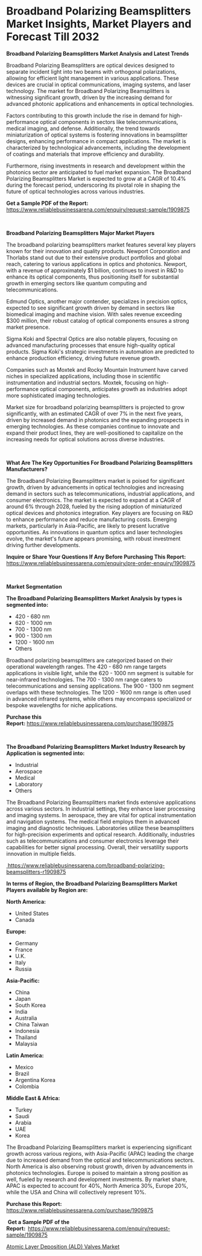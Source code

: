 <p><h1>Broadband Polarizing Beamsplitters Market Insights, Market Players and Forecast Till 2032</h1></p><p><strong>Broadband Polarizing Beamsplitters Market Analysis and Latest Trends</strong></p>
<p><p>Broadband Polarizing Beamsplitters are optical devices designed to separate incident light into two beams with orthogonal polarizations, allowing for efficient light management in various applications. These devices are crucial in optical communications, imaging systems, and laser technology. The market for Broadband Polarizing Beamsplitters is witnessing significant growth, driven by the increasing demand for advanced photonic applications and enhancements in optical technologies.</p><p>Factors contributing to this growth include the rise in demand for high-performance optical components in sectors like telecommunications, medical imaging, and defense. Additionally, the trend towards miniaturization of optical systems is fostering innovations in beamsplitter designs, enhancing performance in compact applications. The market is characterized by technological advancements, including the development of coatings and materials that improve efficiency and durability.</p><p>Furthermore, rising investments in research and development within the photonics sector are anticipated to fuel market expansion. The Broadband Polarizing Beamsplitters Market is expected to grow at a CAGR of 10.4% during the forecast period, underscoring its pivotal role in shaping the future of optical technologies across various industries.</p></p>
<p><strong>Get a Sample PDF of the Report:&nbsp;</strong> <a href="https://www.reliablebusinessarena.com/enquiry/request-sample/1909875?utm_campaign=3586&utm_medium=2&utm_source=Github&utm_content=ia&utm_term=07042025&utm_id=broadband-polarizing-beamsplitters">https://www.reliablebusinessarena.com/enquiry/request-sample/1909875</a></p>
<p>&nbsp;</p>
<p><strong>Broadband Polarizing Beamsplitters Major Market Players</strong></p>
<p><p>The broadband polarizing beamsplitters market features several key players known for their innovation and quality products. Newport Corporation and Thorlabs stand out due to their extensive product portfolios and global reach, catering to various applications in optics and photonics. Newport, with a revenue of approximately $1 billion, continues to invest in R&D to enhance its optical components, thus positioning itself for substantial growth in emerging sectors like quantum computing and telecommunications.</p><p>Edmund Optics, another major contender, specializes in precision optics, expected to see significant growth driven by demand in sectors like biomedical imaging and machine vision. With sales revenue exceeding $300 million, their robust catalog of optical components ensures a strong market presence.</p><p>Sigma Koki and Spectral Optics are also notable players, focusing on advanced manufacturing processes that ensure high-quality optical products. Sigma Koki's strategic investments in automation are predicted to enhance production efficiency, driving future revenue growth.</p><p>Companies such as Moxtek and Rocky Mountain Instrument have carved niches in specialized applications, including those in scientific instrumentation and industrial sectors. Moxtek, focusing on high-performance optical components, anticipates growth as industries adopt more sophisticated imaging technologies.</p><p>Market size for broadband polarizing beamsplitters is projected to grow significantly, with an estimated CAGR of over 7% in the next five years, driven by increased demand in photonics and the expanding prospects in emerging technologies. As these companies continue to innovate and expand their product lines, they are well-positioned to capitalize on the increasing needs for optical solutions across diverse industries.</p></p>
<p>&nbsp;</p>
<p><strong>What Are The Key Opportunities For Broadband Polarizing Beamsplitters Manufacturers?</strong></p>
<p><p>The Broadband Polarizing Beamsplitters market is poised for significant growth, driven by advancements in optical technologies and increasing demand in sectors such as telecommunications, industrial applications, and consumer electronics. The market is expected to expand at a CAGR of around 6% through 2028, fueled by the rising adoption of miniaturized optical devices and photonics integration. Key players are focusing on R&D to enhance performance and reduce manufacturing costs. Emerging markets, particularly in Asia-Pacific, are likely to present lucrative opportunities. As innovations in quantum optics and laser technologies evolve, the market's future appears promising, with robust investment driving further developments.</p></p>
<p><strong>Inquire or Share Your Questions If Any Before Purchasing This Report:</strong> <a href="https://www.reliablebusinessarena.com/enquiry/pre-order-enquiry/1909875?utm_campaign=3586&utm_medium=2&utm_source=Github&utm_content=ia&utm_term=07042025&utm_id=broadband-polarizing-beamsplitters">https://www.reliablebusinessarena.com/enquiry/pre-order-enquiry/1909875</a></p>
<p>&nbsp;</p>
<p><strong>Market Segmentation</strong></p>
<p><strong>The Broadband Polarizing Beamsplitters Market Analysis by types is segmented into:</strong></p>
<p><ul><li>420 - 680 nm</li><li>620 - 1000 nm</li><li>700 - 1300 nm</li><li>900 - 1300 nm</li><li>1200 - 1600 nm</li><li>Others</li></ul></p>
<p><p>Broadband polarizing beamsplitters are categorized based on their operational wavelength ranges. The 420 - 680 nm range targets applications in visible light, while the 620 - 1000 nm segment is suitable for near-infrared technologies. The 700 - 1300 nm range caters to telecommunications and sensing applications. The 900 - 1300 nm segment overlaps with these technologies. The 1200 - 1600 nm range is often used in advanced infrared systems, while others may encompass specialized or bespoke wavelengths for niche applications.</p></p>
<p><strong>Purchase this Report:&nbsp;</strong><a href="https://www.reliablebusinessarena.com/purchase/1909875?utm_campaign=3586&utm_medium=2&utm_source=Github&utm_content=ia&utm_term=07042025&utm_id=broadband-polarizing-beamsplitters">https://www.reliablebusinessarena.com/purchase/1909875</a></p>
<p>&nbsp;</p>
<p><strong>The Broadband Polarizing Beamsplitters Market Industry Research by Application is segmented into:</strong></p>
<p><ul><li>Industrial</li><li>Aerospace</li><li>Medical</li><li>Laboratory</li><li>Others</li></ul></p>
<p><p>The Broadband Polarizing Beamsplitters market finds extensive applications across various sectors. In industrial settings, they enhance laser processing and imaging systems. In aerospace, they are vital for optical instrumentation and navigation systems. The medical field employs them in advanced imaging and diagnostic techniques. Laboratories utilize these beamsplitters for high-precision experiments and optical research. Additionally, industries such as telecommunications and consumer electronics leverage their capabilities for better signal processing. Overall, their versatility supports innovation in multiple fields.</p></p>
<p><a href="https://www.reliablebusinessarena.com/broadband-polarizing-beamsplitters-r1909875?utm_campaign=3586&utm_medium=2&utm_source=Github&utm_content=ia&utm_term=07042025&utm_id=broadband-polarizing-beamsplitters">&nbsp;https://www.reliablebusinessarena.com/broadband-polarizing-beamsplitters-r1909875</a></p>
<p><strong>In terms of Region, the Broadband Polarizing Beamsplitters Market Players available by Region are:</strong></p>
<p>
    <p> <strong> North America: </strong>
        <ul>
            <li>United States</li>
            <li>Canada</li>
        </ul>
        </p> 
    <p> <strong> Europe: </strong>
        <ul>
            <li>Germany</li>
            <li>France</li>
            <li>U.K.</li>
            <li>Italy</li>
            <li>Russia</li>
        </ul>
        </p> 
    <p> <strong> Asia-Pacific: </strong>
        <ul>
            <li>China</li>
            <li>Japan</li>
            <li>South Korea</li>
            <li>India</li>
            <li>Australia</li>
            <li>China Taiwan</li>
            <li>Indonesia</li>
            <li>Thailand</li>
            <li>Malaysia</li>
        </ul>
        </p> 
    <p> <strong> Latin America: </strong>
        <ul>
            <li>Mexico</li>
            <li>Brazil</li>
            <li>Argentina Korea</li>
            <li>Colombia</li>
        </ul>
        </p> 
    <p> <strong> Middle East & Africa: </strong>
        <ul>
            <li>Turkey</li>
            <li>Saudi</li>
            <li>Arabia</li>
            <li>UAE</li>
            <li>Korea</li>
        </ul>
    </p>
    </p>
<p><p>The Broadband Polarizing Beamsplitters market is experiencing significant growth across various regions, with Asia-Pacific (APAC) leading the charge due to increased demand from the optical and telecommunications sectors. North America is also observing robust growth, driven by advancements in photonics technologies. Europe is poised to maintain a strong position as well, fueled by research and development investments. By market share, APAC is expected to account for 40%, North America 30%, Europe 20%, while the USA and China will collectively represent 10%.</p></p>
<p><strong>Purchase this Report: </strong><a href="https://www.reliablebusinessarena.com/purchase/1909875?utm_campaign=3586&utm_medium=2&utm_source=Github&utm_content=ia&utm_term=07042025&utm_id=broadband-polarizing-beamsplitters">https://www.reliablebusinessarena.com/purchase/1909875</a></p>
<p>&nbsp;<strong>Get a Sample PDF of the Report:&nbsp;&nbsp;</strong><a href="https://www.reliablebusinessarena.com/enquiry/request-sample/1909875?utm_campaign=3586&utm_medium=2&utm_source=Github&utm_content=ia&utm_term=07042025&utm_id=broadband-polarizing-beamsplitters">https://www.reliablebusinessarena.com/enquiry/request-sample/1909875</a></p>
<p><strong></strong></p>
<p><p><a href="https://github.com/beyeagamizjp/Market-Research-Report-List-1/blob/main/atomic-layer-deposition-ald-valves-market.md?utm_campaign=3586&utm_medium=2&utm_source=Github&utm_content=ia&utm_term=07042025&utm_id=broadband-polarizing-beamsplitters">Atomic Layer Deposition (ALD) Valves Market</a></p></p>